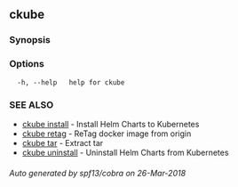 ## ckube



### Synopsis



### Options

```
  -h, --help   help for ckube
```

### SEE ALSO

* [ckube install](ckube_install.md)	 - Install Helm Charts to Kubernetes
* [ckube retag](ckube_retag.md)	 - ReTag docker image from origin
* [ckube tar](ckube_tar.md)	 - Extract tar
* [ckube uninstall](ckube_uninstall.md)	 - Uninstall Helm Charts from Kubernetes

###### Auto generated by spf13/cobra on 26-Mar-2018
